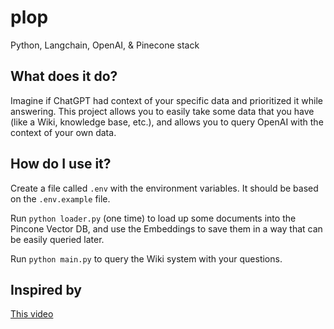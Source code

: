 # plop
Python, Langchain, OpenAI, &amp; Pinecone stack

## What does it do?

Imagine if ChatGPT had context of your specific data and prioritized it while answering.
This project allows you to easily take some data that you have (like a Wiki, knowledge base, etc.), and allows you to query OpenAI with the context of your own data.

## How do I use it?

Create a file called `.env` with the environment variables. It should be based on the `.env.example` file.

Run `python loader.py` (one time) to load up some documents into the Pincone Vector DB, and use the Embeddings to save them in a way that can be easily queried later.

Run `python main.py` to query the Wiki system with your questions.

## Inspired by

[This video](https://www.youtube.com/watch?v=h0DHDp1FbmQ)
